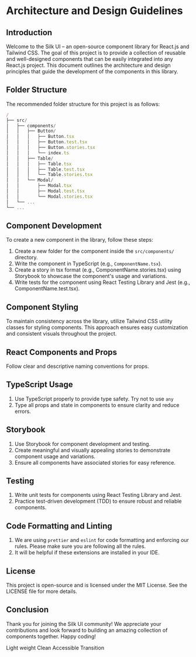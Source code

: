 # Architecture and Design Guidelines

## Introduction

Welcome to the Silk UI – an open-source component library for React.js and Tailwind CSS. The goal of this project is to provide a collection of reusable and well-designed components that can be easily integrated into any React.js project. This document outlines the architecture and design principles that guide the development of the components in this library.

## Folder Structure

The recommended folder structure for this project is as follows:

```js
/
├── src/
│   ├── components/
│   │   ├── Button/
│   │   │   ├── Button.tsx
│   │   │   ├── Button.test.tsx
│   │   │   ├── Button.stories.tsx
│   │   │   └── index.ts
│   │   ├── Table/
│   │   │   ├── Table.tsx
│   │   │   ├── Table.test.tsx
│   │   │   └── Table.stories.tsx
│   │   └── Modal/
│   │       ├── Modal.tsx
│   │       ├── Modal.test.tsx
│   │       └── Modal.stories.tsx
│   └── ...
└── ...
```

## Component Development

To create a new component in the library, follow these steps:

1. Create a new folder for the component inside the `src/components/` directory.
2. Write the component in TypeScript (e.g., `ComponentName.tsx`).
3. Create a story in tsx format (e.g., ComponentName.stories.tsx) using Storybook to showcase the component's usage and variations.
4. Write tests for the component using React Testing Library and Jest (e.g., ComponentName.test.tsx).

## Component Styling

To maintain consistency across the library, utilize Tailwind CSS utility classes for styling components. This approach ensures easy customization and consistent visuals throughout the project.

## React Components and Props

Follow clear and descriptive naming conventions for props.

## TypeScript Usage

1. Use TypeScript properly to provide type safety. Try not to use `any`
2. Type all props and state in components to ensure clarity and reduce errors.

## Storybook

1. Use Storybook for component development and testing.
2. Create meaningful and visually appealing stories to demonstrate component usage and variations.
3. Ensure all components have associated stories for easy reference.

## Testing

1. Write unit tests for components using React Testing Library and Jest.
2. Practice test-driven development (TDD) to ensure robust and reliable components.

## Code Formatting and Linting

1. We are using `prettier` and `eslint` for code formatting and enforcing our rules. Please make sure you are following all the rules.
2. It will be helpful if these extensions are installed in your IDE.

## License

This project is open-source and is licensed under the MIT License. See the LICENSE file for more details.

## Conclusion

Thank you for joining the Silk UI community! We appreciate your contributions and look forward to building an amazing collection of components together. Happy coding!

Light weight
Clean
Accessible
Transition
